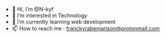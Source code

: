 - 👋 Hi, I’m @N-kyf
- 👀 I’m interested in Technology
- 🌱 I’m currently learning web development 
- 📫 How to reach me : franckyrabenjarison@protonmail.com

<!---
N-kyfra/N-kyfra is a ✨ special ✨ repository because its `README.md` (this file) appears on your GitHub profile.
You can click the Preview link to take a look at your changes.
--->
